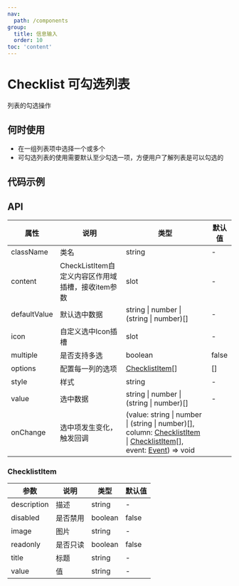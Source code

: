 ```yaml
---
nav:
  path: /components
group:
  title: 信息输入
  order: 10
toc: 'content'
---
```

# Checklist 可勾选列表

<code src="../../docs/components/compatibility.tsx" inline="true"></code>

列表的勾选操作
## 何时使用
- 在一组列表项中选择一个或多个
- 可勾选列表的使用需要默认至少勾选一项，方便用户了解列表是可以勾选的

## 代码示例
<code src='pages/Checklist/index'></code>

## API
| 属性 | 说明 | 类型 | 默认值 |
| -----|-----|-----|-----|
| className | 类名| string | - |
| content | CheckListItem自定义内容区作用域插槽，接收item参数  | slot | - |
| defaultValue | 默认选中数据 | string \| number \| (string \| number)[] | - | 
| icon | 自定义选中Icon插槽 | slot |  - |
| multiple |  是否支持多选 | boolean | false | 
| options | 配置每一列的选项 | [ChecklistItem](#checklistitem)[] | [] |
| style | 样式| string | - |
| value | 选中数据 | string \| number \| (string \| number)[] | - | 
| onChange | 选中项发生变化，触发回调 | (value: string \| number \| (string \| number)[], column: [ChecklistItem](#checklistitem) \| [ChecklistItem](#checklistitem)[], event:  [Event](https://opendocs.alipay.com/mini/framework/event-object)) => void |

### ChecklistItem

| 参数 | 说明 | 类型 | 默认值 |
| -----|-----|-----|-----|
| description | 描述 | string | - |
| disabled | 是否禁用 | boolean | false |
| image | 图片 | string | - |
| readonly | 是否只读 | boolean | false |
| title | 标题 | string | - |
| value | 值 | string | - |


